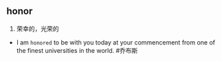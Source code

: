 ## honor
1. 荣幸的，光荣的 
 * I am `honored` to be with you today at your commencement from one of the finest universities in the world. #乔布斯 